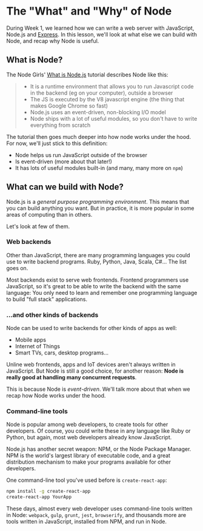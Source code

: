 # The "What" and "Why" of Node

During Week 1, we learned how we can write a web server with JavaScript, Node.js and [Express](https://expressjs.com/). In this lesson, we'll look at what else we can build with Node, and recap why Node is useful.

## What is Node?

The Node Girls' [What is Node.js](https://github.com/node-girls/what-is-node) tutorial describes Node like this:
> * It is a runtime environment that allows you to run Javascript code in the backend (eg on your computer), outside a browser
> * The JS is executed by the V8 javascript engine (the thing that makes Google Chrome so fast)
> * Node.js uses an event-driven, non-blocking I/O model
> * Node ships with a lot of useful modules, so you don't have to write everything from scratch

The tutorial then goes much deeper into how node works under the hood. For now, we'll just stick to this definition:
* Node helps us run JavaScript outside of the browser
* Is event-driven (more about that later!)
* It has lots of useful modules built-in (and many, many more on `npm`)


## What can we build with Node?

Node.js is a *general purpose programming environment*. This means that you can build anything you want. But in practice, it is more popular in some areas of computing than in others.

Let's look at few of them.

### Web backends

Other than JavaScript, there are many programming languages you could use to write backend programs. Ruby, Python, Java, Scala, C#... The list goes on.

Most backends exist to serve web frontends. Frontend programmers use JavaScript, so it's great to be able to write the backend with the same language: You only need to learn and remember one programming language to build "full stack" applications.

### ...and other kinds of backends

Node can be used to write backends for other kinds of apps as well:
* Mobile apps
* Internet of Things
* Smart TVs, cars, desktop programs...

Unline web frontends, apps and IoT devices aren't always written in JavaScript. But Node is still a good choice, for another reason: **Node is really good at handling many concurrent requests**.

This is because Node is *event-driven*. We'll talk more about that when we recap how Node works under the hood.

### Command-line tools

Node is popular among web developers, to create tools for other developers. Of course, you could write these in any language like Ruby or Python, but again, most web developers already know JavaScript.

Node.js has another secret weapon: NPM, or the Node Package Manager. NPM is the world's largest library of executable code, and a great distribution mechanism to make your programs available for other developers.

One command-line tool you've used before is `create-react-app`:
```sh
npm install -g create-react-app
create-react-app YourApp
```

These days, almost every web developer uses command-line tools written in Node: `webpack`, `gulp`, `grunt`, `jest`, `browserify`, and thousands more are tools written in JavaScript, installed from NPM, and run in Node.
